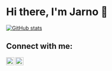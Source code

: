 # Hi there, I'm Jarno 👋
        
[![GitHub stats](https://github-readme-stats.vercel.app/api?username=jarnobogaert9&show_icons=true&hide_border=false&count_private=true&include_all_commits=true&theme=tokyonight)](https://github.com/jarnobogaert9/github-readme-stats)

## Connect with me:

<a href="https://www.linkedin.com/in/jarno-b-93a35913a">
  <img align="left" alt="Jarno's LinkdeIN" width="22px" src="https://cdn.jsdelivr.net/npm/simple-icons@v3/icons/linkedin.svg" />
</a>

<a href="https://www.instagram.com/jarnocodes/">
  <img align="left" alt="Jarno's LinkdeIN" width="22px" src="https://cdn.jsdelivr.net/npm/simple-icons@v3/icons/instagram.svg" />
</a>
<!-- <a href="https://github.com/jarnobogaert9">
    <img align="center" alt="sabesan's Github Stats"
        src="https://github-readme-stats.vercel.app/api?username=jarnobogaert9&show_icons=true&hide_border=true&count_private=true&include_all_commits=true&theme=radical" /></a>
<br/>
<a href="https://github.com/jarnobogaert9">
    <img align="center"
        src="https://github-readme-stats.anuraghazra1.vercel.app/api/top-langs/?username=jarnobogaert9&layout=compact&theme=radical" />
</a> -->

<!--
**jarnobogaert9/jarnobogaert9** is a ✨ _special_ ✨ repository because its `README.md` (this file) appears on your GitHub profile.

Here are some ideas to get you started:

- 🔭 I’m currently working on ...
- 🌱 I’m currently learning ...
- 👯 I’m looking to collaborate on ...
- 🤔 I’m looking for help with ...
- 💬 Ask me about ...
- 📫 How to reach me: ...
- 😄 Pronouns: ...
- ⚡ Fun fact: ...
-->
